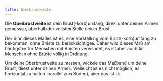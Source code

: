 ```yaml
---
title: Oberbrustweite
---
```


Die **Oberbrustweite** ist dein Brust(-korb)umfang, direkt unter deinen Armen gemessen, oberhalb der vollsten Stelle deiner Brust.

Der Sinn dieses Maßes ist es, eine Vorstellung vom Brust(-korb)umfang zu bekommen, ohne Brüste zu berücksichtigen. Daher wird dieses Maß am häufigsten für Menschen mit Brüsten verwendet, es ist aber auch für Menschen ohne Brüste völlig in Ordnung.

Um deine Oberbrustweite zu messen, wickele das Maßband um deine Brust, direkt unter deinen Armen. Vielleicht ist es nicht möglich, es horizontal zu halten (parallel zum Boden), aber das ist ok.
<MeasieImage />

